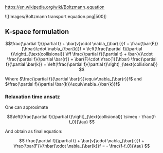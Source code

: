 https://en.wikipedia.org/wiki/Boltzmann_equation

![[Images/Boltzmann transport equation.png|500]]

## K-space formulation

$$\frac{\partial f}{\partial t} + \bar{v}\cdot \nabla_{\bar{r}}f + \frac{\bar{F}}{\hbar}\cdot \nabla_{\bar{k}}f = \left(\frac{\partial f}{\partial t}\right)_{\text{collisional}} \iff \frac{\partial f}{\partial t} + \bar{v}\cdot \frac{\partial f}{\partial \bar{r}} + \bar{F}\cdot \frac{1}{\hbar} \frac{\partial f}{\partial \bar{k}} = \left(\frac{\partial f}{\partial t}\right)_{\text{collisional}}  $$

Where $\frac{\partial f}{\partial \bar{r}}\equiv\nabla_{\bar{r}}f$ and $\frac{\partial f}{\partial \bar{k}}\equiv\nabla_{\bar{k}}f$

### Relaxation time ansatz

One can approximate

$$\left[\frac{\partial f}{\partial t}\right]_{\text{collisional}} \simeq - \frac{f-f_0}{\tau} $$

And obtain as final equation:

$$ \frac{\partial f}{\partial t} + \bar{v}\cdot \nabla_{\bar{r}}f + \frac{\bar{F}}{\hbar}\cdot \nabla_{\bar{k}}f  = - \frac{f-f_0}{\tau} $$
